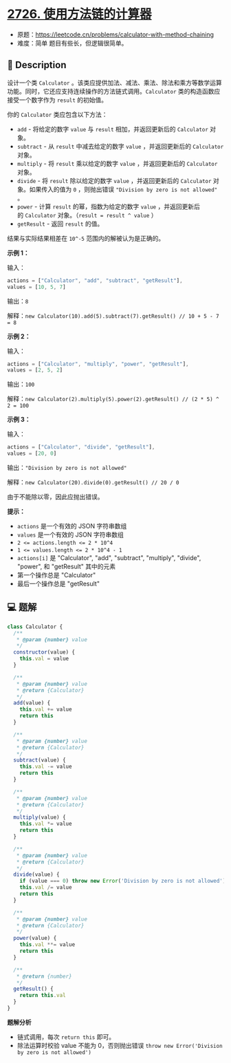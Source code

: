 # [2726. 使用方法链的计算器](https://github.com/Tdahuyou/leetcode/tree/main/2726.%20%E4%BD%BF%E7%94%A8%E6%96%B9%E6%B3%95%E9%93%BE%E7%9A%84%E8%AE%A1%E7%AE%97%E5%99%A8)

- 原题：https://leetcode.cn/problems/calculator-with-method-chaining
- 难度：简单
题目有些长，但逻辑很简单。

## 📝 Description

设计一个类 `Calculator` 。该类应提供加法、减法、乘法、除法和乘方等数学运算功能。同时，它还应支持连续操作的方法链式调用。`Calculator` 类的构造函数应接受一个数字作为 `result` 的初始值。

你的 `Calculator` 类应包含以下方法：

- `add` - 将给定的数字 `value` 与 `result` 相加，并返回更新后的 `Calculator` 对象。
- `subtract` - 从 `result` 中减去给定的数字 `value` ，并返回更新后的 `Calculator` 对象。
- `multiply` - 将 `result` 乘以给定的数字 `value` ，并返回更新后的 `Calculator` 对象。
- `divide` - 将 `result` 除以给定的数字 `value` ，并返回更新后的 `Calculator` 对象。如果传入的值为 `0` ，则抛出错误 `"Division by zero is not allowed"` 。
- `power` - 计算 `result` 的幂，指数为给定的数字 `value` ，并返回更新后的 `Calculator` 对象。（`result = result ^ value` ）
- `getResult` - 返回 `result` 的值。

结果与实际结果相差在 `10^-5` 范围内的解被认为是正确的。

**示例 1：**

输入：
```js
actions = ["Calculator", "add", "subtract", "getResult"],
values = [10, 5, 7]
```

输出：`8`

解释：`new Calculator(10).add(5).subtract(7).getResult() // 10 + 5 - 7 = 8`

**示例 2：**

输入：
```js
actions = ["Calculator", "multiply", "power", "getResult"],
values = [2, 5, 2]
```

输出：`100`

解释：`new Calculator(2).multiply(5).power(2).getResult() // (2 * 5) ^ 2 = 100`

**示例 3：**

输入：
```js
actions = ["Calculator", "divide", "getResult"],
values = [20, 0]
```

输出：`"Division by zero is not allowed"`

解释：`new Calculator(20).divide(0).getResult() // 20 / 0`

由于不能除以零，因此应抛出错误。

**提示：**

- `actions` 是一个有效的 JSON 字符串数组
- `values` 是一个有效的 JSON 字符串数组
- `2 <= actions.length <= 2 * 10^4`
- `1 <= values.length <= 2 * 10^4 - 1`
- `actions[i]` 是 "Calculator", "add", "subtract", "multiply", "divide", "power", 和 "getResult" 其中的元素
- 第一个操作总是 "Calculator"
- 最后一个操作总是 "getResult"

## 💻 题解

```javascript
class Calculator {
  /**
   * @param {number} value
   */
  constructor(value) {
    this.val = value
  }

  /**
   * @param {number} value
   * @return {Calculator}
   */
  add(value) {
    this.val += value
    return this
  }

  /**
   * @param {number} value
   * @return {Calculator}
   */
  subtract(value) {
    this.val -= value
    return this
  }

  /**
   * @param {number} value
   * @return {Calculator}
   */
  multiply(value) {
    this.val *= value
    return this
  }

  /**
   * @param {number} value
   * @return {Calculator}
   */
  divide(value) {
    if (value === 0) throw new Error('Division by zero is not allowed')
    this.val /= value
    return this
  }

  /**
   * @param {number} value
   * @return {Calculator}
   */
  power(value) {
    this.val **= value
    return this
  }

  /**
   * @return {number}
   */
  getResult() {
    return this.val
  }
}
```

**题解分析**

- 链式调用，每次 `return this` 即可。
- 除法运算时校验 value 不能为 0，否则抛出错误 `throw new Error('Division by zero is not allowed')`